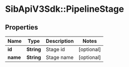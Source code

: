 # SibApiV3Sdk::PipelineStage

## Properties
Name | Type | Description | Notes
------------ | ------------- | ------------- | -------------
**id** | **String** | Stage id | [optional] 
**name** | **String** | Stage name | [optional] 


